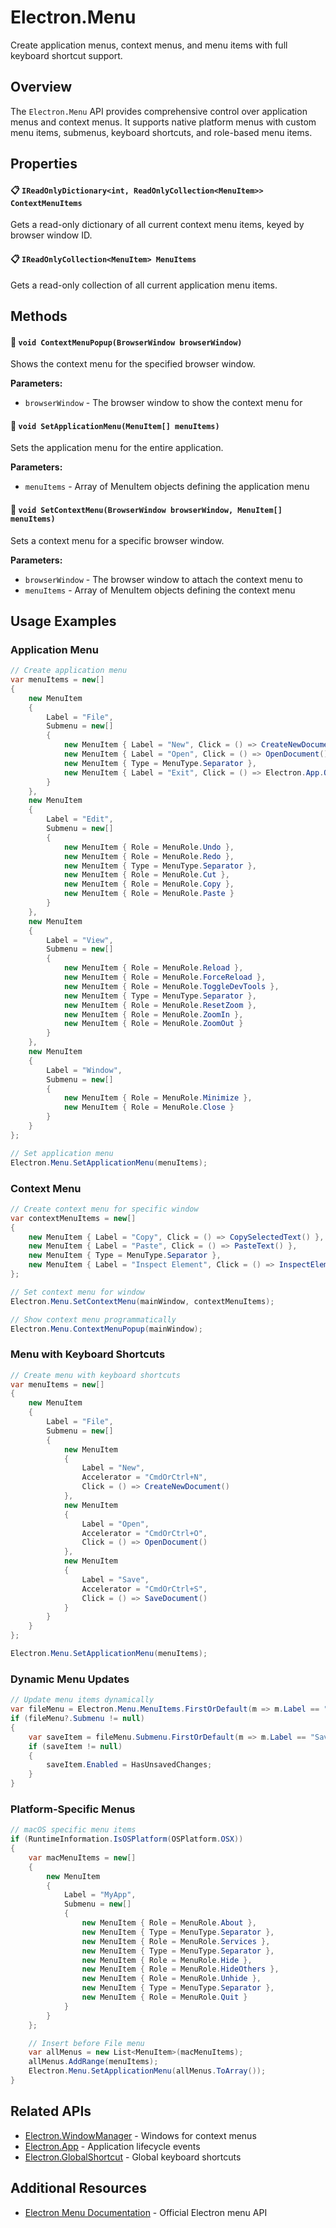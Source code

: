 # Electron.Menu

Create application menus, context menus, and menu items with full keyboard shortcut support.

## Overview

The `Electron.Menu` API provides comprehensive control over application menus and context menus. It supports native platform menus with custom menu items, submenus, keyboard shortcuts, and role-based menu items.

## Properties

#### 📋 `IReadOnlyDictionary<int, ReadOnlyCollection<MenuItem>> ContextMenuItems`
Gets a read-only dictionary of all current context menu items, keyed by browser window ID.

#### 📋 `IReadOnlyCollection<MenuItem> MenuItems`
Gets a read-only collection of all current application menu items.

## Methods

#### 🧊 `void ContextMenuPopup(BrowserWindow browserWindow)`
Shows the context menu for the specified browser window.

**Parameters:**
- `browserWindow` - The browser window to show the context menu for

#### 🧊 `void SetApplicationMenu(MenuItem[] menuItems)`
Sets the application menu for the entire application.

**Parameters:**
- `menuItems` - Array of MenuItem objects defining the application menu

#### 🧊 `void SetContextMenu(BrowserWindow browserWindow, MenuItem[] menuItems)`
Sets a context menu for a specific browser window.

**Parameters:**
- `browserWindow` - The browser window to attach the context menu to
- `menuItems` - Array of MenuItem objects defining the context menu

## Usage Examples

### Application Menu

```csharp
// Create application menu
var menuItems = new[]
{
    new MenuItem
    {
        Label = "File",
        Submenu = new[]
        {
            new MenuItem { Label = "New", Click = () => CreateNewDocument() },
            new MenuItem { Label = "Open", Click = () => OpenDocument() },
            new MenuItem { Type = MenuType.Separator },
            new MenuItem { Label = "Exit", Click = () => Electron.App.Quit() }
        }
    },
    new MenuItem
    {
        Label = "Edit",
        Submenu = new[]
        {
            new MenuItem { Role = MenuRole.Undo },
            new MenuItem { Role = MenuRole.Redo },
            new MenuItem { Type = MenuType.Separator },
            new MenuItem { Role = MenuRole.Cut },
            new MenuItem { Role = MenuRole.Copy },
            new MenuItem { Role = MenuRole.Paste }
        }
    },
    new MenuItem
    {
        Label = "View",
        Submenu = new[]
        {
            new MenuItem { Role = MenuRole.Reload },
            new MenuItem { Role = MenuRole.ForceReload },
            new MenuItem { Role = MenuRole.ToggleDevTools },
            new MenuItem { Type = MenuType.Separator },
            new MenuItem { Role = MenuRole.ResetZoom },
            new MenuItem { Role = MenuRole.ZoomIn },
            new MenuItem { Role = MenuRole.ZoomOut }
        }
    },
    new MenuItem
    {
        Label = "Window",
        Submenu = new[]
        {
            new MenuItem { Role = MenuRole.Minimize },
            new MenuItem { Role = MenuRole.Close }
        }
    }
};

// Set application menu
Electron.Menu.SetApplicationMenu(menuItems);
```

### Context Menu

```csharp
// Create context menu for specific window
var contextMenuItems = new[]
{
    new MenuItem { Label = "Copy", Click = () => CopySelectedText() },
    new MenuItem { Label = "Paste", Click = () => PasteText() },
    new MenuItem { Type = MenuType.Separator },
    new MenuItem { Label = "Inspect Element", Click = () => InspectElement() }
};

// Set context menu for window
Electron.Menu.SetContextMenu(mainWindow, contextMenuItems);

// Show context menu programmatically
Electron.Menu.ContextMenuPopup(mainWindow);
```

### Menu with Keyboard Shortcuts

```csharp
// Create menu with keyboard shortcuts
var menuItems = new[]
{
    new MenuItem
    {
        Label = "File",
        Submenu = new[]
        {
            new MenuItem
            {
                Label = "New",
                Accelerator = "CmdOrCtrl+N",
                Click = () => CreateNewDocument()
            },
            new MenuItem
            {
                Label = "Open",
                Accelerator = "CmdOrCtrl+O",
                Click = () => OpenDocument()
            },
            new MenuItem
            {
                Label = "Save",
                Accelerator = "CmdOrCtrl+S",
                Click = () => SaveDocument()
            }
        }
    }
};

Electron.Menu.SetApplicationMenu(menuItems);
```

### Dynamic Menu Updates

```csharp
// Update menu items dynamically
var fileMenu = Electron.Menu.MenuItems.FirstOrDefault(m => m.Label == "File");
if (fileMenu?.Submenu != null)
{
    var saveItem = fileMenu.Submenu.FirstOrDefault(m => m.Label == "Save");
    if (saveItem != null)
    {
        saveItem.Enabled = HasUnsavedChanges;
    }
}
```

### Platform-Specific Menus

```csharp
// macOS specific menu items
if (RuntimeInformation.IsOSPlatform(OSPlatform.OSX))
{
    var macMenuItems = new[]
    {
        new MenuItem
        {
            Label = "MyApp",
            Submenu = new[]
            {
                new MenuItem { Role = MenuRole.About },
                new MenuItem { Type = MenuType.Separator },
                new MenuItem { Role = MenuRole.Services },
                new MenuItem { Type = MenuType.Separator },
                new MenuItem { Role = MenuRole.Hide },
                new MenuItem { Role = MenuRole.HideOthers },
                new MenuItem { Role = MenuRole.Unhide },
                new MenuItem { Type = MenuType.Separator },
                new MenuItem { Role = MenuRole.Quit }
            }
        }
    };

    // Insert before File menu
    var allMenus = new List<MenuItem>(macMenuItems);
    allMenus.AddRange(menuItems);
    Electron.Menu.SetApplicationMenu(allMenus.ToArray());
}
```

## Related APIs

- [Electron.WindowManager](WindowManager.md) - Windows for context menus
- [Electron.App](App.md) - Application lifecycle events
- [Electron.GlobalShortcut](GlobalShortcut.md) - Global keyboard shortcuts

## Additional Resources

- [Electron Menu Documentation](https://electronjs.org/docs/api/menu) - Official Electron menu API

